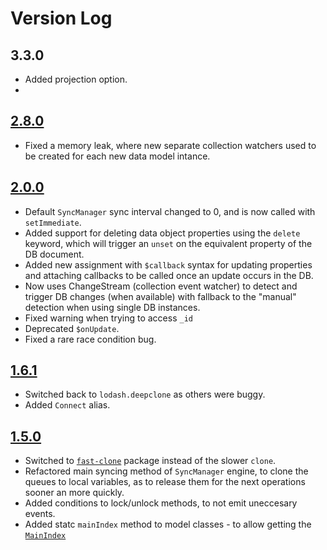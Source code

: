 # Version Log

## 3.3.0
* Added projection option.
* 
## [2.8.0](https://github.com/yuval-a/derivejs/releases/tag/2.0.0)
* Fixed a memory leak, where new separate collection watchers used to be created for each new data model intance.

## [2.0.0](https://github.com/yuval-a/derivejs/releases/tag/2.0.0)
* Default `SyncManager` sync interval changed to 0, and is now called with `setImmediate`.
* Added support for deleting data object properties using the `delete` keyword, which will trigger an `unset` on the equivalent property of the DB document. 
* Added new assignment with `$callback` syntax for updating properties and attaching callbacks to be called once an update occurs in the DB.
* Now uses ChangeStream (collection event watcher) to detect and trigger DB changes (when available) with fallback to the "manual" detection when using single DB instances.
* Fixed warning when trying to access `_id`
* Deprecated `$onUpdate`.
* Fixed a rare race condition bug.

## [1.6.1](https://github.com/yuval-a/derivejs/releases/tag/1.6.1)
* Switched back to `lodash.deepclone` as others were buggy.
* Added `Connect` alias.

## [1.5.0](https://github.com/yuval-a/derivejs/releases/tag/1.5.0)
* Switched to [`fast-clone`](https://www.npmjs.com/package/fast-clone) package instead of the slower `clone`.
* Refactored main syncing method of `SyncManager` engine, to clone the queues to local variables, as to release them for the next operations sooner an more quickly.
* Added conditions to lock/unlock methods, to not emit uneccesary events.
* Added statc `mainIndex` method to model classes - to allow getting the [`MainIndex`](https://github.com/yuval-a/derivejs/blob/master/readme.md#mainindex)
